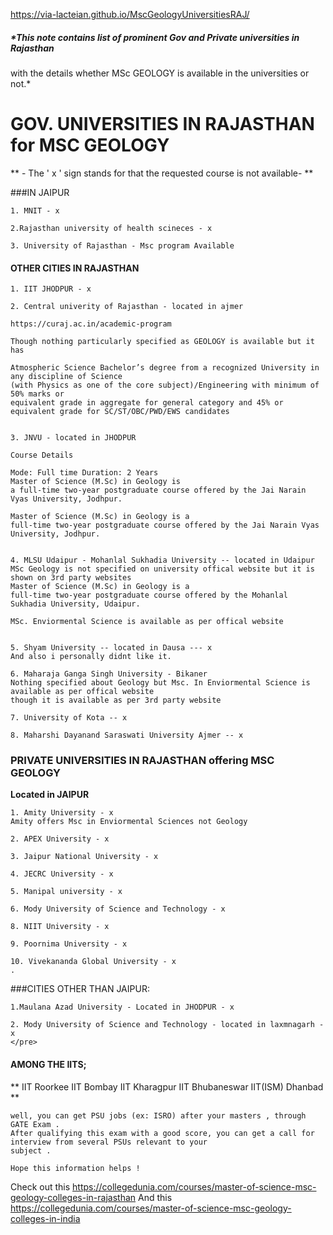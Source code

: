 
https://via-lacteian.github.io/MscGeologyUniversitiesRAJ/

##### *This note contains list of prominent Gov and Private universities in Rajasthan 
with the details whether MSc GEOLOGY is available in the universities or not.*
# GOV. UNIVERSITIES IN RAJASTHAN for MSC GEOLOGY
** - The ' x ' sign stands for that the requested course is not available- **

###IN JAIPUR
    
    1. MNIT - x
    
    2.Rajasthan university of health scineces - x
    
    3. University of Rajasthan - Msc program Available 

#### OTHER CITIES IN RAJASTHAN
    
    1. IIT JHODPUR - x
    
    2. Central univerity of Rajasthan - located in ajmer
    
    https://curaj.ac.in/academic-program
    
    Though nothing particularly specified as GEOLOGY is available but it has
    
    Atmospheric Science Bachelor’s degree from a recognized University in any discipline of Science
    (with Physics as one of the core subject)/Engineering with minimum of 50% marks or
    equivalent grade in aggregate for general category and 45% or equivalent grade for SC/ST/OBC/PWD/EWS candidates
    
    
    3. JNVU - located in JHODPUR
    
    Course Details
    
    Mode: Full time Duration: 2 Years
    Master of Science (M.Sc) in Geology is
    a full-time two-year postgraduate course offered by the Jai Narain Vyas University, Jodhpur.
    
    Master of Science (M.Sc) in Geology is a
    full-time two-year postgraduate course offered by the Jai Narain Vyas University, Jodhpur.
    

    4. MLSU Udaipur - Mohanlal Sukhadia University -- located in Udaipur
    MSc Geology is not specified on university offical website but it is shown on 3rd party websites
    Master of Science (M.Sc) in Geology is a
    full-time two-year postgraduate course offered by the Mohanlal Sukhadia University, Udaipur.
    
    MSc. Enviormental Science is available as per offical website
    
    
    5. Shyam University -- located in Dausa --- x
    And also i personally didnt like it.
    
    6. Maharaja Ganga Singh University - Bikaner
    Nothing specified about Geology but Msc. In Enviormental Science is available as per offical website
    though it is available as per 3rd party website
    
    7. University of Kota -- x
    
    8. Maharshi Dayanand Saraswati University Ajmer -- x
   
 ### PRIVATE UNIVERSITIES IN RAJASTHAN offering MSC GEOLOGY

**Located in JAIPUR**

    1. Amity University - x
    Amity offers Msc in Enviormental Sciences not Geology
    
    2. APEX University - x
    
    3. Jaipur National University - x
    
    4. JECRC University - x
    
    5. Manipal university - x
    
    6. Mody University of Science and Technology - x
    
    8. NIIT University - x
    
    9. Poornima University - x
    
    10. Vivekananda Global University - x
    .
    
    
###CITIES OTHER THAN JAIPUR:
    
    1.Maulana Azad University - Located in JHODPUR - x
    
    2. Mody University of Science and Technology - located in laxmnagarh - x
    </pre>
    

   #### AMONG THE IITS;
**
    IIT Roorkee
    IIT Bombay
    IIT Kharagpur
    IIT Bhubaneswar
    IIT(ISM) Dhanbad
**

    well, you can get PSU jobs (ex: ISRO) after your masters , through GATE Exam .
    After qualifying this exam with a good score, you can get a call for interview from several PSUs relevant to your
    subject .
    
    Hope this information helps !

   Check out this
    https://collegedunia.com/courses/master-of-science-msc-geology-colleges-in-rajasthan
    And this 
     https://collegedunia.com/courses/master-of-science-msc-geology-colleges-in-india
